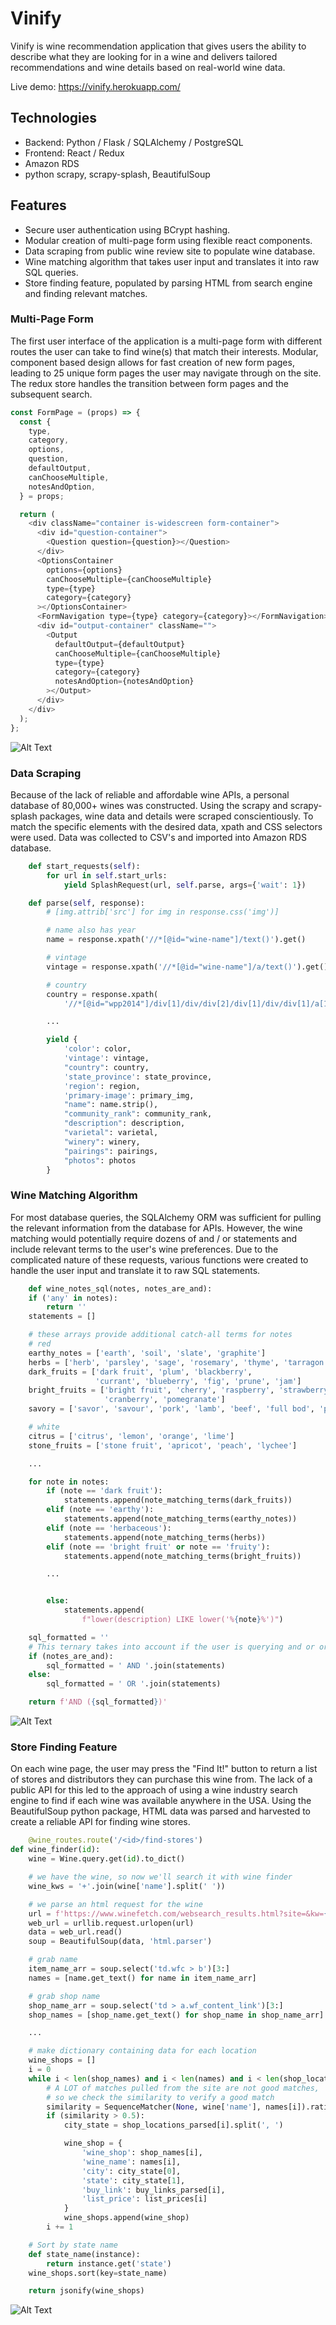 # Vinify

Vinify is wine recommendation application that gives users the ability to describe what they are looking for in a wine and delivers tailored recommendations and wine details
based on real-world wine data.

Live demo: https://vinify.herokuapp.com/

## Technologies

- Backend: Python / Flask / SQLAlchemy / PostgreSQL
- Frontend: React / Redux
- Amazon RDS
- python scrapy, scrapy-splash, BeautifulSoup

## Features

- Secure user authentication using BCrypt hashing.
- Modular creation of multi-page form using flexible react components.
- Data scraping from public wine review site to populate wine database.
- Wine matching algorithm that takes user input and translates it into raw SQL queries.
- Store finding feature, populated by parsing HTML from search engine and finding relevant matches.

### Multi-Page Form

The first user interface of the application is a multi-page form with different routes the user can take to find wine(s) that match their interests.
Modular, component based design allows for fast creation of new form pages, leading to 25 unique form pages the user may navigate through on the site.
The redux store handles the transition between form pages and the subsequent search.

```javascript
const FormPage = (props) => {
  const {
    type,
    category,
    options,
    question,
    defaultOutput,
    canChooseMultiple,
    notesAndOption,
  } = props;

  return (
    <div className="container is-widescreen form-container">
      <div id="question-container">
        <Question question={question}></Question>
      </div>
      <OptionsContainer
        options={options}
        canChooseMultiple={canChooseMultiple}
        type={type}
        category={category}
      ></OptionsContainer>
      <FormNavigation type={type} category={category}></FormNavigation>
      <div id="output-container" className="">
        <Output
          defaultOutput={defaultOutput}
          canChooseMultiple={canChooseMultiple}
          type={type}
          category={category}
          notesAndOption={notesAndOption}
        ></Output>
      </div>
    </div>
  );
};
```

![Alt Text](https://misc0103.s3.us-east-2.amazonaws.com/vinify-form.gif)

### Data Scraping

Because of the lack of reliable and affordable wine APIs, a personal database of 80,000+ wines was constructed.
Using the scrapy and scrapy-splash packages, wine data and details were scraped conscientiously.
To match the specific elements with the desired data, xpath and CSS selectors were used.
Data was collected to CSV's and imported into Amazon RDS database.

```python
    def start_requests(self):
        for url in self.start_urls:
            yield SplashRequest(url, self.parse, args={'wait': 1})

    def parse(self, response):
        # [img.attrib['src'] for img in response.css('img')]

        # name also has year
        name = response.xpath('//*[@id="wine-name"]/text()').get()

        # vintage
        vintage = response.xpath('//*[@id="wine-name"]/a/text()').get()

        # country
        country = response.xpath(
            '//*[@id="wpp2014"]/div[1]/div/div[2]/div[1]/div/div[1]/a[1]/text()').get()

        ...

        yield {
            'color': color,
            'vintage': vintage,
            "country": country,
            'state_province': state_province,
            'region': region,
            'primary-image': primary_img,
            "name": name.strip(),
            "community_rank": community_rank,
            "description": description,
            "varietal": varietal,
            "winery": winery,
            "pairings": pairings,
            "photos": photos
        }
```

### Wine Matching Algorithm

For most database queries, the SQLAlchemy ORM was sufficient for pulling the relevant information from the database for APIs.
However, the wine matching would potentially require dozens of and / or statements and include relevant terms to the user's
wine preferences. Due to the complicated nature of these requests, various functions were created to handle the user input and translate it to raw SQL statements.

```python
    def wine_notes_sql(notes, notes_are_and):
    if ('any' in notes):
        return ''
    statements = []

    # these arrays provide additional catch-all terms for notes
    # red
    earthy_notes = ['earth', 'soil', 'slate', 'graphite']
    herbs = ['herb', 'parsley', 'sage', 'rosemary', 'thyme', 'tarragon']
    dark_fruits = ['dark fruit', 'plum', 'blackberry',
                   'currant', 'blueberry', 'fig', 'prune', 'jam']
    bright_fruits = ['bright fruit', 'cherry', 'raspberry', 'strawberry',
                     'cranberry', 'pomegranate']
    savory = ['savor', 'savour', 'pork', 'lamb', 'beef', 'full bod', 'pepper']

    # white
    citrus = ['citrus', 'lemon', 'orange', 'lime']
    stone_fruits = ['stone fruit', 'apricot', 'peach', 'lychee']

    ...

    for note in notes:
        if (note == 'dark fruit'):
            statements.append(note_matching_terms(dark_fruits))
        elif (note == 'earthy'):
            statements.append(note_matching_terms(earthy_notes))
        elif (note == 'herbaceous'):
            statements.append(note_matching_terms(herbs))
        elif (note == 'bright fruit' or note == 'fruity'):
            statements.append(note_matching_terms(bright_fruits))

        ...


        else:
            statements.append(
                f"lower(description) LIKE lower('%{note}%')")

    sql_formatted = ''
    # This ternary takes into account if the user is querying and or or for notes
    if (notes_are_and):
        sql_formatted = ' AND '.join(statements)
    else:
        sql_formatted = ' OR '.join(statements)

    return f'AND ({sql_formatted})'
```

![Alt Text](https://misc0103.s3.us-east-2.amazonaws.com/vinify-search.gif)

### Store Finding Feature

On each wine page, the user may press the "Find It!" button to return a list of stores and distributors they can purchase this wine from.
The lack of a public API for this led to the approach of using a wine industry search engine to find if each wine was available anywhere in the USA.
Using the BeautifulSoup python package, HTML data was parsed and harvested to create a reliable API for finding wine stores.

```python
    @wine_routes.route('/<id>/find-stores')
def wine_finder(id):
    wine = Wine.query.get(id).to_dict()

    # we have the wine, so now we'll search it with wine finder
    wine_kws = '+'.join(wine['name'].split(' '))

    # we parse an html request for the wine
    url = f'https://www.winefetch.com/websearch_results.html?site=&kw={wine_kws}&year=vintage&size='
    web_url = urllib.request.urlopen(url)
    data = web_url.read()
    soup = BeautifulSoup(data, 'html.parser')

    # grab name
    item_name_arr = soup.select('td.wfc > b')[3:]
    names = [name.get_text() for name in item_name_arr]

    # grab shop name
    shop_name_arr = soup.select('td > a.wf_content_link')[3:]
    shop_names = [shop_name.get_text() for shop_name in shop_name_arr]

    ...

    # make dictionary containing data for each location
    wine_shops = []
    i = 0
    while i < len(shop_names) and i < len(names) and i < len(shop_locations_parsed) and i < len(buy_links_parsed) and i < len(list_prices):
        # A LOT of matches pulled from the site are not good matches,
        # so we check the similarity to verify a good match
        similarity = SequenceMatcher(None, wine['name'], names[i]).ratio()
        if (similarity > 0.5):
            city_state = shop_locations_parsed[i].split(', ')

            wine_shop = {
                'wine_shop': shop_names[i],
                'wine_name': names[i],
                'city': city_state[0],
                'state': city_state[1],
                'buy_link': buy_links_parsed[i],
                'list_price': list_prices[i]
            }
            wine_shops.append(wine_shop)
        i += 1

    # Sort by state name
    def state_name(instance):
        return instance.get('state')
    wine_shops.sort(key=state_name)

    return jsonify(wine_shops)
```

![Alt Text](https://misc0103.s3.us-east-2.amazonaws.com/vinify-store-finder.gif)
